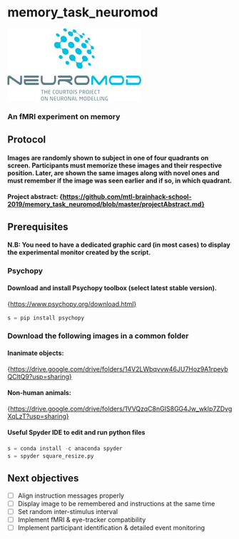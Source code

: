 # memory_task_neuromod
![alt text][logo_neuromod]
### An fMRI experiment on memory

[logo_neuromod]: https://raw.githubusercontent.com/mtl-brainhack-school-2019/memory_task_neuromod/master/logo_neuromod.jpg "Logo on web page"

## Protocol

#### Images are randomly shown to subject in one of four quadrants on screen. Participants must memorize these images and their respective position. Later, are shown the same images along with novel ones and must remember if the image was seen earlier and if so, in which quadrant.

#### Project abstract: {https://github.com/mtl-brainhack-school-2019/memory_task_neuromod/blob/master/projectAbstract.md}

## Prerequisites
#### N.B: You need to have a dedicated graphic card (in most cases) to display the experimental monitor created by the script.

### Psychopy

#### Download and install Psychopy toolbox (select latest stable version).
{https://www.psychopy.org/download.html}
```python
s = pip install psychopy
```
### Download the following images in a common folder

#### Inanimate objects:
{https://drive.google.com/drive/folders/14V2LWbqvvw46JU7Hoz9A1rpeybQCltQ9?usp=sharing}

#### Non-human animals:
{https://drive.google.com/drive/folders/1VVQzqC8nGIS8GG4Jw_wklp7ZDvgXqLzT?usp=sharing}

#### Useful Spyder IDE to edit and run python files
```python
s = conda install -c anaconda spyder
s = spyder square_resize.py
```

## Next objectives

- [ ] Align instruction messages properly
- [ ] Display image to be remembered and instructions at the same time
- [ ] Set random inter-stimulus interval
- [ ] Implement fMRI & eye-tracker compatibility
- [ ] Implement participant identification & detailed event monitoring
